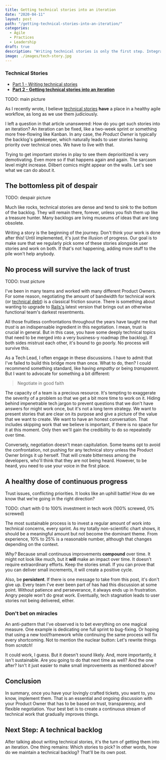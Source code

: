 ```yaml
---
title: Getting technical stories into an iteration
date: "2020-04-11"
layout: post
path: "/getting-technical-stories-into-an-iteration/"
categories:
  - Agile
  - Practices
  - Leadership
draft: true
description: "Writing technical stories is only the first step. Integrating them in an iteration is where progress happens. Don't avoid this discussion"
image: ./images/tech-story.jpg
---
```


<div class="guide">

### Technical Stories

- [Part 1 - Writing technical stories](../technical-stories-a-miscast-artifact-of-agile-development/)
- [**Part 2 - Getting technical stories into an iteration**](../getting-technical-stories-into-an-iteration/)

</div>

TODO: main picture

As I recently wrote, I believe [technical stories](../technical-stories-a-miscast-artifact-of-agile-development/) **have** a place in a healthy agile workflow, as long as we use them judiciously.

I left a question in that article unanswered: How do you get such stories into an iteration? An iteration can be fixed, like a two-week sprint or something more free-flowing like Kanban. In any case, the _Product Owner_ is typically the backlog's gatekeeper, which naturally leads to user stories having priority over technical ones. We have to live with that.

Trying to get important stories in play to see them deprioritized is very demotivating. Even more so if that happens again and again. The sarcasm level might increase. Dilbert comics might appear on the walls. Let's see what we can do about it.

## The bottomless pit of despair

TODO: despair picture

Much like rocks, technical stories are dense and tend to sink to the bottom of the backlog. They will remain there, forever, unless you fish them up like a treasure hunter. Many backlogs are living museums of ideas that are long obsolete.

Writing a story is the beginning of the journey. Don't think your work is done after this! Until implemented, it's just the illusion of progress. Our goal is to make sure that we regularly pick some of these stories alongside user stories and work on both. If that's not happening, adding more stuff to the pile won't help anybody.

## No process will survive the lack of trust

TODO: trust picture

I've been in many teams and worked with many different Product Owners. For some reason, negotiating the amount of bandwidth for technical work (or [technical debt](https://martinfowler.com/bliki/TechnicalDebt.html)) is a classical friction source. There is something about wanting to upgrade to [Rails's](https://rubyonrails.org/) latest version that brings out an otherwise functional team's darkest resentments. 

All those fruitless confrontations throughout the years have taught me that _trust_ is an indispensable ingredient in this negotiation. I mean, trust is crucial in general. But in this case, you have some deeply technical topics that need to be merged into a very business-y roadmap (the backlog). If both sides mistrust each other, it's bound to go poorly. No process will survive this. 

As a Tech Lead, I often engage in these discussions. I have to admit that I've failed to build this bridge more than once. What to do, then? I could recommend something standard, like having *empathy* or being *transparent*. But I want to advocate for something a bit different:

> Negotiate in good faith

The capacity of a team is a precious resource. It's tempting to exaggerate the severity of a problem so that we get a bit more time to work on it. Hiding behind impenetrable tech jargon to prevent questions that we don't have answers for might work once, but it's not a long term strategy. We want to present stories that are clear on its purpose and give a picture of the value that we want to create. We want to have an honest conversation. That includes skipping work that we believe is important, if there is no space for it at this moment. Only then we'll gain the credibility to do so repeatedly over time.

Conversely, negotiation doesn't mean capitulation. Some teams opt to avoid the confrontation, not pushing for any technical story unless the Product Owner brings it up herself. That will create bitterness among the developers, who'll think that they are not being heard. However, to be heard, you need to use your voice in the first place.

## A healthy dose of continuous progress

Trust issues, conflicting priorities. It looks like an uphill battle! How do we know that we're going in the right direction?

TODO: chart with 0 to 100% investment in tech work (100% screwed, 0% screwed)

The most sustainable process is to invest a regular amount of work into technical concerns, every sprint. As my totally non-scientific chart shows, it should be a meaningful amount but not become the dominant theme. From experience, 10% to 25% is a reasonable number, although that changes depending on the context.

_Why?_ Because small continuous improvements **compound** over time. It might not look like much, but it **will** make an impact over time. It doesn't require extraordinary efforts. Keep the stories small. If you can prove that you can deliver small increments, it will create a positive cycle.

Also, be **persistent**. If there is one message to take from this post, it's don't give up. Every team I've ever been part of has had this discussion at some point. Without patience and perseverance, it always ends up in frustration. Angry people won't do great work. Eventually, tech stagnation leads to user stories not being delivered, either.

### Don't bet on miracles 

An anti-pattern that I've observed is to bet everything on one magical measure. One example is dedicating one full sprint to bug-fixing. Or hoping that using a new tool/framework while continuing the same process will fix every shortcoming. Not to mention the nuclear button: Let's rewrite things from *scratch*!

It could work, I guess. But it doesn't sound likely. And, more importantly, it isn't sustainable. Are you going to do that next time as well? And the one after? Isn't it just easier to make small improvements as mentioned above?

## Conclusion

In summary, once you have your lovingly crafted tickets, you want to, you know, implement them. That is an essential and ongoing discussion with your Product Owner that has to be based on trust, transparency, and flexible negotiation. Your best bet is to create a continuous stream of technical work that gradually improves things.

## Next Step: A technical backlog

After talking about writing technical stories, it's the turn of getting them into an iteration. One thing remains: Which stories to pick? In other words, how do we maintain a technical backlog? That'll be its own post.

